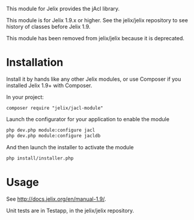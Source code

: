 This module for Jelix provides the jAcl library.

This module is for Jelix 1.9.x or higher. See the jelix/jelix repository to see
history of classes before Jelix 1.9.

This module has been removed from jelix/jelix because it is deprecated.


Installation
============

Install it by hands like any other Jelix modules, or use Composer if you installed
Jelix 1.9+ with Composer.

In your project:

```
composer require "jelix/jacl-module"
```

Launch the configurator for your application to enable the module

```bash
php dev.php module:configure jacl
php dev.php module:configure jacldb
```

And then launch the installer to activate the module

```bash
php install/installer.php
```

Usage
=====

See http://docs.jelix.org/en/manual-1.9/.

Unit tests are in Testapp, in the jelix/jelix repository.
